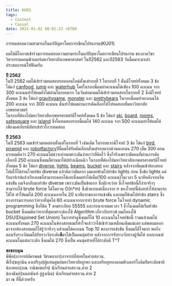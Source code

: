 ```yaml
---
title: KU01
tags:
  - Contest
  - Casual
date: 2021-01-02 00:01:23 +0700
---
```


การทดสอบความสามารถในแก้ปัญหาโดยการเขียนโปรแกรม(KU01)<br>

ผมได้มีโอกาสเข้าร่วมการทดสอบความสามารถในแก้ปัญหาโดยการเขียนโปรแกรม ของภาควิชาวิศวกรรมคอมพิวเตอร์มหาวิทยาลักเกษตรศาสตร์ ในปี2562 และปี2563 วันนี้ผมจะมาเล่าประสบการณ์ให้ฟังครับ

**ปี 2562**<br>
ในปี 2562 ผมได้เข้าร่วมทดสอบรอบออนไลน์ตั้งแต่รอบที่ 1 ในรอบที่ 1 นั้นมีโจทย์ทั้งหมด 3 ข้อ  ได้แก่ [canfood](https://github.com/MasterIceZ/KU01/blob/main/Task/canfood.pdf), [jump](https://github.com/MasterIceZ/KU01/blob/main/Task/jump.pdf) และ [waterhub](https://github.com/MasterIceZ/KU01/blob/main/Task/waterhub.pdf) โดยในรอบนี่ผมทำคะแนนได้เพียง 100 คะแนน จาก 300 คะแนนทำให้ผมยังไม่ผ่านในรอบแรก ในวันต่อมาผมได้เข้าร่วมทดสอบในรอบที่ 2 ซึ่งมีโจทย์ทั้งหมด 3 ข้อ ได้แก่ [gravitygame](https://github.com/MasterIceZ/KU01/blob/main/Task/gravitygame.pdf), [monster](https://github.com/MasterIceZ/KU01/blob/main/Task/monster.pdf) และ [prettybears](https://github.com/MasterIceZ/KU01/blob/main/Task/prettybears.pdf) ในรอบนี้ผมทำคะแนนได้ 200 คะแนน จาก 300 คะแนน นั่นทำให้ผมผ่านการคัดเลือกให้ไปทดสอบที่มหาวิทยาลัยเกษตรศาสตร์<br>ในรอบที่ต้องไปมหาวิทยาลัยเกษตรศาสตร์มีโจทย์ทั้งหมด 5 ข้อ ได้แก่ [ski](https://github.com/MasterIceZ/KU01/blob/main/Task/ski.pdf), [board](https://github.com/MasterIceZ/KU01/blob/main/Task/board.pdf), [rooms](https://github.com/MasterIceZ/KU01/blob/main/Task/rooms.pdf), [safesquare](https://github.com/MasterIceZ/KU01/blob/main/Task/safesquares.pdf) และ [island](https://github.com/MasterIceZ/KU01/blob/main/Task/islands.pdf) ซึ่งในทดสอบรอบนี้ผมได้ 140 คะแนน จาก 500 คะแนนทำให้ผมได้เพียงแค่เกียรติบัตรเข้าร่วใการทดสอบ

**ปี 2563**<br>
ในปี 2563 ผมเข้าร่วมทดสอบตั้งแต่ในรอบที่ 1 เช่นเดิม ในรอบแรกมีโจทย์ 3 ข้อ ได้แก่ [bird](https://github.com/MasterIceZ/KU01/blob/main/Task/bird.pdf), [piramid](https://github.com/MasterIceZ/KU01/blob/main/Task/piramid.pdf) และ [robotfactory](https://github.com/MasterIceZ/KU01/blob/main/Task/robotfactory.pdf)ปีนี้ผมได้รับคัดเลือกตั้งแต่รอบแรกด้วนคะแนน 270 เต็ม 300 ตอนแรกผมคิดว่า 270 คะแนนไม่น่าจะผ่านเพราะมันง่ายกว่าที่คิดไว้ ซึ่งก็จริงเพราะตัดคนที่ผ่านการคัดเลือกที่ 250 คะแนนซึ่งผมก็ผ่านมาได้ปย่างเฉียดฉิว ในรอบที่ต้องไปมหาวิทยาลัยเกษตรศาสตร์มีโจทย์ทั้งหมด 5 ข้อ ได้แก่ [diverse](https://github.com/MasterIceZ/KU01/blob/main/Task/diverse.pdf), [lights](https://github.com/MasterIceZ/KU01/blob/main/Task/lights.pdf), [beams](https://github.com/MasterIceZ/KU01/blob/main/Task/beams.pdf), [bucket](https://github.com/MasterIceZ/KU01/blob/main/Task/buckets.pdf) และ [stairs](https://github.com/MasterIceZ/KU01/blob/main/Task/stairs.pdf) หลังจากที่ผมเข้าห้องสอบไปผใก็ได้อ่านโจทย์ข้อ diverse แล้วคิดว่ามันยาก ผมเลยข้ามไปทำข้อ lights ก่อน ซึ่งข้อ lights แค่รับอาร์เรย์แล้วเรียงเลขก็สามารถตอบได้เลยซึ่งผมทำได้เต็ม(100 คะแนน)ในเวลา 5 นาทีหลังจากเริ่มแข่งขัน ผมจึงกลับมาทำข้อ diverse เพราะมันเป็นข้อแรก ซึ่งมักจะง่าย ซึ่งโจทย์ข้อนี้ก็ง่ายจริงๆสามารถใช้ brute force ได้โดยวน O(n*m) ซึ่งช้ามากแต่เนื่องจาก n ของโจทย์นี้น้อยทำให้สามารถใช้ได้ ทำให้ผมได้ 200 คะแนนภายใน 20 นาทีแรกของการแข่งขัน และผมก็ข้ามไปทำข้อ stairs ซึ่งทางกรรมการบอกว่ายากที่สุดได้ 60 คะแนนจากการทำ brute force ในโจทย์ dynamic programming ซึ่งก็ติด T ตามระเบียบ 55555 และก่อนจะหมดเวลา 1 ชั่วโมงผมได้เริ่มทำข้อ bucket ซึ่งผมคิดว่ายากที่สุดเพราะต้องใช้ Algorithm เกี่ยวกับกราฟ ผมก็ลองใช้ DSU(Disjoined Set Union) ในการทำดูซึ่งผมก็ได้ 10 คะแนนในโจทย์ข้อนี้ รวมแล้วผมได้คะแนนทั้งหมด 270 คะแนนในห้องสอบผมก็ทำใจแล้วว่าได้เข้าร่วมเหมือนเดิมแน่เลย แต่พอผมออกมาจากห้องสอบผมก็ได้รู้ว่าจริงๆ แล้วผมได้คะแนน Top 10 ของการแข่งขัน ซึ่งผมก็ดีใจมาก พอถึงตอนรับรางวัลผมได้รับรางวัลระดับ**ดี**มาได้เป็นคนสุดท้าย หลังจากการรับรางวัลทางผู้จัดได้ บอกเกณฑ์คะแนนในแต่ละระดับ ซึ่งผมได้ 270 ซึ่งเป็น คนสุดท้ายที่ได้ระดับดี T^T

**ขอขอบคุณ**  
พี่พีท(อาจารย์อัครพนธ์ วัชรพลากร)อาจารย์ที่สอยในค่ายสอวน.  
พี่กั้ง(ชญานิน คงเสรีกุล)ผู้แทนศูนย์มหาวิทยาลัยบูรพา และเหรียญทองคอมพิวเตอร์โอลิมปิดระดับชาติ  
น้องหยก(ภณ วานิชยชลกิจ) นักเรียนค่ายสอวน.ค่าย 2  
น้องนันท์(นนทนันท์ อู๋สูงเนิน) นักเรียนค่ายสอวน.ค่าย 2  
มา ณ ที่นี้ด้วยครับ